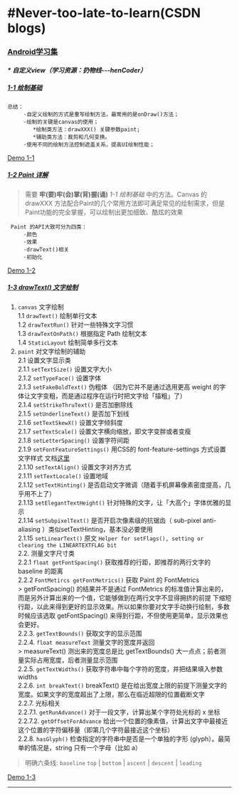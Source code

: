 # #Never-too-late-to-learn(CSDN blogs)
### [Android学习集](https://blog.csdn.net/xiaole0313/article/details/51714223 "如何自学Android, 教大家玩爆Android")

#### _* 自定义view（学习资源：扔物线---henCoder）_
##### [1-1 绘制基础](https://hencoder.com/ui-1-1/)

    总结：
         ·自定义绘制的方式是重写绘制方法，最常用的是onDraw()方法；
         ·绘制的关键是canvas的使用；
            *绘制类方法：drawXXX() 关键参数paint;
            *辅助类方法：裁剪和几何变换。
         ·使用不同的绘制方法控制遮盖关系，提高UI绘制性能；    
[Demo 1-1](https://github.com/yztcit/PracticeDraw1 "绘制基础")

##### [1-2 Paint 详解](http://hencoder.com/ui-1-2/)

>  需要 **牢(要)牢(会)掌(背)握(诵)** _1-1 绘制基础_ 中的方法。Canvas 的 drawXXX 方法配合Paint的几个常用方法即可满足常见的绘制需求，但是Paint功能的完全掌握，可以绘制出更加细致、酷炫的效果

     Paint 的API大致可分为四类：
         ·颜色
         ·效果
         ·drawText()相关
         ·初始化
[Demo 1-2](https://github.com/yztcit/PracticeDraw2 "Paint 详解")

##### [1-3 drawText() 文字绘制](https://hencoder.com/ui-1-3/)
      
 1. `canvas` 文字绘制  
    1.1 `drawText()` 绘制单行文本  
    1.2 `drawTextRun()` 针对一些特殊文字习惯  
    1.3 `drawTextOnPath()` 根据指定 Path 绘制文本  
    1.4 `StaticLayout` 绘制简单多行文本  
 2. `paint` 对文字绘制的辅助  
    2.1 设置文字显示类  
        2.1.1 `setTextSize()` 设置文字大小  
        2.1.2 `setTypeFace()` 设置字体  
        2.1.3 `setFakeBoldText()` 伪粗体 （因为它并不是通过选用更高 weight 的字体让文字变粗，而是通过程序在运行时把文字给「描粗」了）  
        2.1.4 `setStrikeThruText()` 是否加删除线  
        2.1.5 `setUnderlineText()` 是否加下划线  
        2.1.6 `setTextSkewX()` 设置文字倾斜度  
        2.1.7 `setTextScale()` 设置文字横向缩放，即文字变胖或者变瘦  
        2.1.8 `setLetterSpacing()` 设置字符间距  
        2.1.9 `setFontFeatureSettings()` 用CSS的 font-feature-settings 方式设置文字样式 文档[这里][font-feature-settings]  
        2.1.10 `setTextAlign()` 设置文字对齐方式  
        2.1.11 `setTextLocale()` 设置地域  
        2.1.12 `setTextHinting()` 是否启动文字微调（随着手机屏幕像素密度提高，几乎用不上了）  
        2.1.13 `setElegantTextHeight()` 针对特殊的文字，让「大高个」字体优雅的显示  
        2.1.14 `setSubpixelText()` 是否开启次像素级的抗锯齿（ sub-pixel anti-aliasing ）类似setTextHinting，基本没必要使用  
        2.1.15 `setLinearText()` 原文 `Helper for setFlags(), setting or clearing the LINEARTEXTFLAG bit`  
    2.2. 测量文字尺寸类  
        2.2.1 `float getFontSpacing()` 获取推荐的行距，即推荐的两行文字的 baseline 的距离  
        2.2.2 `FontMetircs getFontMetrics()` 获取 Paint 的 FontMetrics  
        > getFontSpacing() 的结果并不是通过 FontMetrics 的标准值计算出来的，而是另外计算出来的一个值，它能够做到在两行文字不显得拥挤的前提  下缩短行距，以此来得到更好的显示效果。所以如果你要对文字手动换行绘制，多数时候应该选取 getFontSpacing() 来得到行距，不但使用更简单，显示效果也会更好。  
        2.2.3. `getTextBounds()` 获取文字的显示范围  
        2.2.4. `float measureText` 测量文字的宽度并返回  
        > measureText() 测出来的宽度总是比 getTextBounds() 大一点点；前者测量实际占用宽度，后者测量显示范围  
        2.2.5. `getTextWidths()` 获取字符串中每个字符的宽度，并把结果填入参数 widths  
        2.2.6. `int breakText()` breakText() 是在给出宽度上限的前提下测量文字的宽度。如果文字的宽度超出了上限，那么在临近超限的位置截断文字  
        2.2.7. 光标相关  
            2.2.7.1. `getRunAdvance()` 对于一段文字，计算出某个字符处光标的 x 坐标  
            2.2.7.2. `getOffsetForAdvance` 给出一个位置的像素值，计算出文字中最接近这个位置的字符偏移量（即第几个字符最接近这个坐标）  
            2.2.8. `hasGlyph()` 检查指定的字符串中是否是一个单独的字形 (glyph）。最简单的情况是，string 只有一个字母（比如  a）  
> 明确六条线: `baseline`   `top` | `bottom` | `ascent` | `descent` | `leading`  
   
[Demo 1-3](https://github.com/yztcit/PracticeDraw3 "文字绘制")

-------------
[font-feature-settings]:https://www.w3.org/TR/css-fonts-3/#font-feature-settings-prop "CSS 文字样式"
